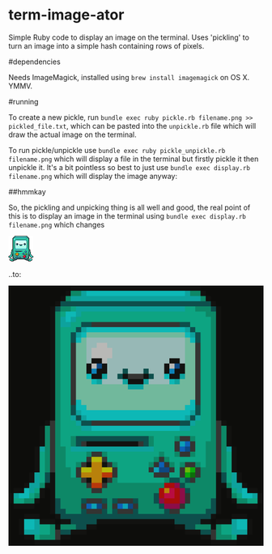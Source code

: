 # term-image-ator

Simple Ruby code to display an image on the terminal. Uses 'pickling' to turn an image into a simple hash containing rows of pixels.

#dependencies

Needs ImageMagick, installed using `brew install imagemagick` on OS X. YMMV.

#running

To create a new pickle, run `bundle exec ruby pickle.rb filename.png >> pickled_file.txt`, which can be pasted into the `unpickle.rb` file which will draw the actual image on the terminal.

To run pickle/unpickle use `bundle exec ruby pickle_unpickle.rb filename.png` which will display a file in the terminal but firstly pickle it then unpickle it. It's a bit pointless so best to just use `bundle exec display.rb filename.png` which will display the image anyway:

##hmmkay

So, the pickling and unpicking thing is all well and good, the real point of this is to display an image in the terminal using `bundle exec display.rb filename.png` which changes

![Input Image](https://raw.githubusercontent.com/betandr/termimageator/master/beemo.png)

..to:

![Output Image](https://raw.githubusercontent.com/betandr/termimageator/master/beemo_output.png)
